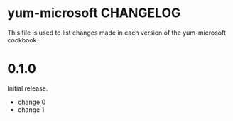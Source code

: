 # yum-microsoft CHANGELOG

This file is used to list changes made in each version of the yum-microsoft cookbook.

# 0.1.0

Initial release.

- change 0
- change 1

